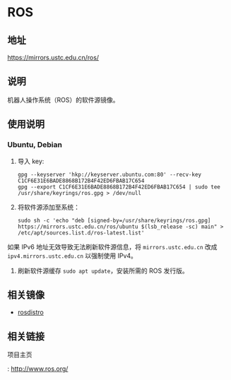 # ROS

## 地址

<https://mirrors.ustc.edu.cn/ros/>

## 说明

机器人操作系统（ROS）的软件源镜像。

## 使用说明

### Ubuntu, Debian

1. 导入 key:

    ```shell
    gpg --keyserver 'hkp://keyserver.ubuntu.com:80' --recv-key C1CF6E31E6BADE8868B172B4F42ED6FBAB17C654
    gpg --export C1CF6E31E6BADE8868B172B4F42ED6FBAB17C654 | sudo tee /usr/share/keyrings/ros.gpg > /dev/null
    ```

2. 将软件源添加至系统：

    ```shell
    sudo sh -c 'echo "deb [signed-by=/usr/share/keyrings/ros.gpg] https://mirrors.ustc.edu.cn/ros/ubuntu $(lsb_release -sc) main" > /etc/apt/sources.list.d/ros-latest.list'
    ```

如果 IPv6 地址无效导致无法刷新软件源信息，将 `mirrors.ustc.edu.cn` 改成
`ipv4.mirrors.ustc.edu.cn` 以强制使用 IPv4。

1. 刷新软件源缓存 `sudo apt update`，安装所需的 ROS 发行版。

## 相关镜像

- [rosdistro](rosdistro.md)

## 相关链接

项目主页

:   <http://www.ros.org/>
